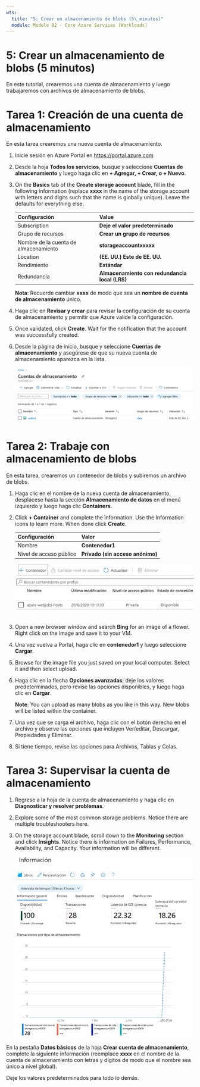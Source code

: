 ```yaml
---
wts:
  title: "5: Crear un almacenamiento de blobs (5\_minutos)"
  module: Module 02 - Core Azure Services (Workloads)
---
```

# <a name="05---create-blob-storage-5-min"></a>5: Crear un almacenamiento de blobs (5 minutos)

En este tutorial, crearemos una cuenta de almacenamiento y luego trabajaremos con archivos de almacenamiento de blobs.

# <a name="task-1-create-a-storage-account"></a>Tarea 1: Creación de una cuenta de almacenamiento 

En esta tarea crearemos una nueva cuenta de almacenamiento. 

1. Inicie sesión en Azure Portal en <a href="https://portal.azure.com" target="_blank"><span style="color: #0066cc;" color="#0066cc">https://portal.azure.com</span></a>

2. Desde la hoja **Todos los servicios**, busque y seleccione **Cuentas de almacenamiento** y luego haga clic en **+ Agregar, + Crear, o + Nuevo**. 

3. On the <bpt id="p1">**</bpt>Basics<ept id="p1">**</ept> tab of the <bpt id="p2">**</bpt>Create storage account<ept id="p2">**</ept> blade, fill in the following information (replace <bpt id="p3">**</bpt>xxxx<ept id="p3">**</ept> in the name of the storage account with letters and digits such that the name is globally unique). Leave the defaults for everything else.

    | Configuración | Value | 
    | --- | --- |
    | Subscription | **Deje el valor predeterminado** |
    | Grupo de recursos | **Crear un grupo de recursos** |
    | Nombre de la cuenta de almacenamiento | **storageaccountxxxxx** |
    | Location | **(EE. UU.) Este de EE. UU.**  |
    | Rendimiento | **Estándar** |
    | Redundancia | **Almacenamiento con redundancia local (LRS)** |
    
    **Nota**: Recuerde cambiar **xxxx** de modo que sea un **nombre de cuenta de almacenamiento** único.

5. Haga clic en **Revisar y crear** para revisar la configuración de su cuenta de almacenamiento y permitir que Azure valide la configuración. 

6. Once validated, click <bpt id="p1">**</bpt>Create<ept id="p1">**</ept>. Wait for the notification that the account was successfully created. 

7. Desde la página de inicio, busque y seleccione **Cuentas de almacenamiento** y asegúrese de que su nueva cuenta de almacenamiento aparezca en la lista.

    ![Captura de pantalla de la cuenta de almacenamiento recién creada en Azure Portal.](../images/0401.png)

# <a name="task-2-work-with-blob-storage"></a>Tarea 2: Trabaje con almacenamiento de blobs

En esta tarea, crearemos un contenedor de blobs y subiremos un archivo de blobs. 

1. Haga clic en el nombre de la nueva cuenta de almacenamiento, desplácese hasta la sección **Almacenamiento de datos** en el menú izquierdo y luego haga clic **Containers**.

2. Click <bpt id="p1">**</bpt>+ Container<ept id="p1">**</ept> and complete the information. Use the Information icons to learn more. When done click <bpt id="p1">**</bpt>Create<ept id="p1">**</ept>.


    | Configuración | Valor |
    | --- | --- |
    | Nombre | **Contenedor1**  |
    | Nivel de acceso público| **Privado (sin acceso anónimo)** |
  

    ![Captura de pantalla del contenedor de blobs recién creado en la cuenta de almacenamiento en Azure Portal.](../images/0402.png)

4. Open a new browser window and search <bpt id="p1">**</bpt>Bing<ept id="p1">**</ept> for an image of a flower. Right click on the image and save it to your VM. 

6. Una vez vuelva a Portal, haga clic en **contenedor1** y luego seleccione **Cargar**.

5. Browse for the image file you just saved on your local computer. Select it and then select upload.

   
6. Haga clic en la flecha **Opciones avanzadas**; deje los valores predeterminados, pero revise las opciones disponibles, y luego haga clic en **Cargar**.

    <bpt id="p1">**</bpt>Note<ept id="p1">**</ept>: You can upload as many blobs as you like in this way. New blobs will be listed within the container.

7. Una vez que se carga el archivo, haga clic con el botón derecho en el archivo y observe las opciones que incluyen Ver/editar, Descargar, Propiedades y Eliminar. 

8. Si tiene tiempo, revise las opciones para Archivos, Tablas y Colas.

# <a name="task-3-monitor-the-storage-account"></a>Tarea 3: Supervisar la cuenta de almacenamiento

1. Regrese a la hoja de la cuenta de almacenamiento y haga clic en **Diagnosticar y resolver problemas**. 

2. Explore some of the most common storage problems. Notice there are multiple troubleshooters here.

3. On the storage account blade, scroll down to the <bpt id="p1">**</bpt>Monitoring<ept id="p1">**</ept> section and click <bpt id="p2">**</bpt>Insights<ept id="p2">**</ept>. Notice there is information on Failures, Performance, Availability, and Capacity. Your information will be different.

    ![Captura de pantalla de la página Insights de la cuenta de almacenamiento.](../images/0403.PNG)

En la pestaña **Datos básicos** de la hoja **Crear cuenta de almacenamiento**, complete la siguiente información (reemplace **xxxx** en el nombre de la cuenta de almacenamiento con letras y dígitos de modo que el nombre sea único a nivel global).

Deje los valores predeterminados para todo lo demás.
